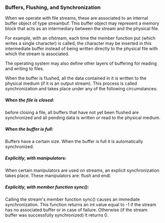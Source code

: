 ### Buffers, Flushing, and Synchronization

When we operate with file streams, these are associated to an internal buffer object of type streambuf. This buffer object may represent a memory block that acts as an intermediary between the stream and the physical file.

For example, with an ofstream, each time the member function put (which writes a single character) is called, the character may be inserted in this intermediate buffer instead of being written directly to the physical file with which the stream is associated.

The operating system may also define other layers of buffering for reading and writing to files.

When the buffer is flushed, all the data contained in it is written to the physical medium (if it is an output stream). This process is called synchronization and takes place under any of the following circumstances:

##### When the file is closed:
before closing a file, all buffers that have not yet been flushed are synchronized and all pending data is written or read to the physical medium.

##### When the buffer is full:
Buffers have a certain size. When the buffer is full it is automatically synchronized.

##### Explicitly, with manipulators:
When certain manipulators are used on streams, an explicit synchronization takes place. These manipulators are: flush and endl.

##### Explicitly, with member function sync():
Calling the stream's member function sync() causes an immediate synchronization. This function returns an int value equal to -1 if the stream has no associated buffer or in case of failure. Otherwise (if the stream buffer was successfully synchronized) it returns 0.
